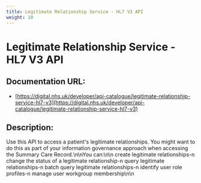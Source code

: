 ```yaml
---
title: Legitimate Relationship Service - HL7 V3 API
weight: 10
---
```


# Legitimate Relationship Service - HL7 V3 API

## Documentation URL:
 - [https://digital.nhs.uk/developer/api-catalogue/legitimate-relationship-service-hl7-v3](https://digital.nhs.uk/developer/api-catalogue/legitimate-relationship-service-hl7-v3)

## Description:
Use this API to access a patient's legitimate relationships. You might want to do this as part of your information governance approach when accessing the Summary Care Record.\n\nYou can:\n\n    create legitimate relationships-n    change the status of a legitimate relationship-n    query legitimate relationships-n    batch query legitimate relationships-n    identify user role profiles-n    manage user workgroup membership\n\n

